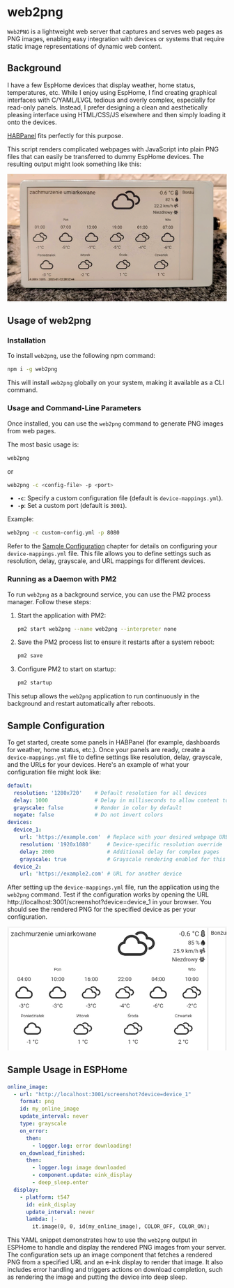 # web2png

`Web2PNG` is a lightweight web server that captures and serves web pages as PNG images, enabling easy integration with
devices or systems that require static image representations of dynamic web content.

## Background

I have a few EspHome devices that display weather, home status, temperatures, etc. While I enjoy using EspHome, I find
creating graphical interfaces with C/YAML/LVGL tedious and overly complex, especially for read-only panels. Instead, I
prefer designing a clean and aesthetically pleasing interface using HTML/CSS/JS elsewhere and then simply loading it
onto the devices.

[HABPanel](https://www.openhab.org/docs/ui/habpanel/habpanel.html#the-main-menu) fits perfectly for this purpose.

This script renders complicated webpages with JavaScript into plain PNG files that can easily be transferred to dummy
EspHome devices. The resulting output might look something like this:

![device](img/sample-device.png)

## Usage of web2png

### Installation

To install `web2png`, use the following npm command:

```bash
npm i -g web2png
```

This will install `web2png` globally on your system, making it available as a CLI command.

### Usage and Command-Line Parameters

Once installed, you can use the `web2png` command to generate PNG images from web pages.

The most basic usage is:

```bash
web2png
```
or
```bash
web2png -c <config-file> -p <port>
```

- **`-c`**: Specify a custom configuration file (default is `device-mappings.yml`).
- **`-p`**: Set a custom port (default is `3001`).

Example:

```bash
web2png -c custom-config.yml -p 8080
```

Refer to the [Sample Configuration](#sample-configuration) chapter for details on configuring your `device-mappings.yml`
file. This file allows you to define settings such as resolution, delay, grayscale, and URL mappings for different
devices.

### Running as a Daemon with PM2

To run `web2png` as a background service, you can use the PM2 process manager. Follow these steps:

1. Start the application with PM2:

   ```bash
   pm2 start web2png --name web2png --interpreter none
   ```

2. Save the PM2 process list to ensure it restarts after a system reboot:

   ```bash
   pm2 save
   ```

3. Configure PM2 to start on startup:

   ```bash
   pm2 startup
   ```

This setup allows the `web2png` application to run continuously in the background and restart automatically after
reboots.

## Sample Configuration

To get started, create some panels in HABPanel (for example, dashboards for weather, home status, etc.). Once your
panels are ready, create a `device-mappings.yml` file to define settings like resolution, delay, grayscale, and the URLs
for your devices. Here's an example of what your configuration file might look like:

```yaml
default:
  resolution: '1280x720'    # Default resolution for all devices
  delay: 1000               # Delay in milliseconds to allow content to fully load
  grayscale: false          # Render in color by default
  negate: false             # Do not invert colors
devices:
  device_1:
    url: 'https://example.com'  # Replace with your desired webpage URL
    resolution: '1920x1080'     # Device-specific resolution override
    delay: 2000                 # Additional delay for complex pages
    grayscale: true             # Grayscale rendering enabled for this device
  device_2:
    url: 'https://example2.com' # URL for another device
```

After setting up the `device-mappings.yml` file, run the application using the `web2png` command. Test if the
configuration works by opening the URL http://localhost:3001/screenshot?device=device_1 in your browser. You should
see the rendered PNG for the specified device as per your configuration.

![sample google](img/sample-output.png)

## Sample Usage in ESPHome

```yaml
online_image:
  - url: "http://localhost:3001/screenshot?device=device_1"
    format: png
    id: my_online_image
    update_interval: never
    type: grayscale
    on_error:
      then:
        - logger.log: error downloading!
    on_download_finished:
      then:
        - logger.log: image downloaded
        - component.update: eink_display
        - deep_sleep.enter
  display:
    - platform: t547
      id: eink_display
      update_interval: never
      lambda: |-
        it.image(0, 0, id(my_online_image), COLOR_OFF, COLOR_ON);
```

This YAML snippet demonstrates how to use the `web2png` output in ESPHome to handle and display the rendered PNG images
from your server. The configuration sets up an image component that fetches a rendered PNG from a specified URL and an
e-ink display to render that image. It also includes error handling and triggers actions on download completion, such as
rendering the image and putting the device into deep sleep.
